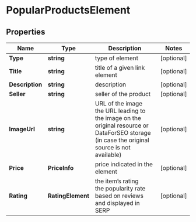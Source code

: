 # PopularProductsElement


## Properties

| Name | Type | Description | Notes |
|------------ | ------------- | ------------- | -------------|
**Type** | **string** | type of element |[optional]|
**Title** | **string** | title of a given link element |[optional]|
**Description** | **string** | description |[optional]|
**Seller** | **string** | seller of the product |[optional]|
**ImageUrl** | **string** | URL of the image<br>the URL leading to the image on the original resource or DataForSEO storage (in case the original source is not available) |[optional]|
**Price** | **PriceInfo** | price indicated in the element |[optional]|
**Rating** | **RatingElement** | the item’s rating <br>the popularity rate based on reviews and displayed in SERP |[optional]|